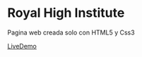 # Royal High Institute

Pagina web creada solo con HTML5 y Css3

[LiveDemo](http://deluxe.com.ar/muestras/royal/)
